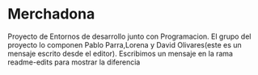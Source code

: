 # Merchadona
Proyecto de Entornos de desarrollo junto con Programacion.
El grupo del proyecto lo componen Pablo Parra,Lorena y David Olivares(este es un mensaje escrito desde el editor).
Escribimos un mensaje en la rama readme-edits para mostrar la diferencia
